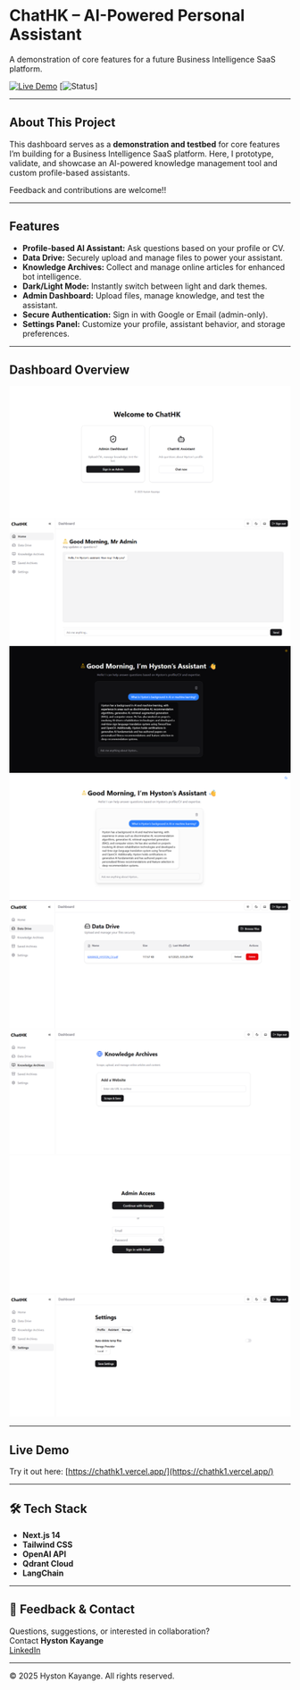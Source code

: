 # ChatHK – AI-Powered Personal Assistant 

A demonstration of core features for a future Business Intelligence SaaS platform.

[![Live Demo](https://img.shields.io/badge/demo-online-brightgreen)](https://chathk1.vercel.app/)
[![Status](https://img.shields.io/badge/status-demo-lightgrey)]

---

## About This Project

This dashboard serves as a **demonstration and testbed** for core features I’m building for a Business Intelligence SaaS platform. Here, I prototype, validate, and showcase an AI-powered knowledge management tool and custom profile-based assistants.

Feedback and contributions are welcome!!

---

## Features

- **Profile-based AI Assistant:** Ask questions based on your profile or CV.
- **Data Drive:** Securely upload and manage files to power your assistant.
- **Knowledge Archives:** Collect and manage online articles for enhanced bot intelligence.
- **Dark/Light Mode:** Instantly switch between light and dark themes.
- **Admin Dashboard:** Upload files, manage knowledge, and test the assistant.
- **Secure Authentication:** Sign in with Google or Email (admin-only).
- **Settings Panel:** Customize your profile, assistant behavior, and storage preferences.


---

##  Dashboard Overview

![Landing Page](/Images/landing_page.png)
![Admin Dashboard](/Images/admin-dashboard.png)
![Assistant Light](/Images/assistant-1.png)
![Assistant Dark](/Images/assistant-2.png)
![Data Drive](/Images/Data-drive.png)
![Knowledge Archives](/Images/knowledge-archive.png)
![Login Page](/Images/login.png)
![Settings](/Images/settings.png)

---

##  Live Demo

Try it out here: [https://chathk1.vercel.app/](https://chathk1.vercel.app/)

---

## 🛠️ Tech Stack

- **Next.js 14**
- **Tailwind CSS**
- **OpenAI API**
- **Qdrant Cloud**
- **LangChain**

---


## 💬 Feedback & Contact

Questions, suggestions, or interested in collaboration?  
Contact **Hyston Kayange**  
[LinkedIn](https://www.linkedin.com/in/hyston-kayange-2682641b5)

---

© 2025 Hyston Kayange. All rights reserved.

